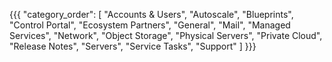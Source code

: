 {{{
  "category_order": [
    "Accounts & Users",
    "Autoscale",
    "Blueprints",
    "Control Portal",
    "Ecosystem Partners",
    "General",
    "Mail",
    "Managed Services",
    "Network",
    "Object Storage",
    "Physical Servers",
    "Private Cloud",
    "Release Notes",
    "Servers",
    "Service Tasks",
    "Support"
  ] 
}}}
